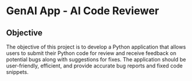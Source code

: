 # GenAI App - AI Code Reviewer

## Objective
The objective of this project is to develop a Python application that allows users to submit their Python code for review and receive feedback on potential bugs along with suggestions for fixes. The application should be user-friendly, efficient, and provide accurate bug reports and fixed code snippets.